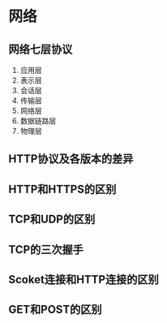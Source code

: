 # 网络

## 网络七层协议

1. 应用层
2. 表示层
3. 会话层
4. 传输层
5. 网络层
6. 数据链路层
7. 物理层

## HTTP协议及各版本的差异

## HTTP和HTTPS的区别

## TCP和UDP的区别

## TCP的三次握手

## Scoket连接和HTTP连接的区别

## GET和POST的区别

